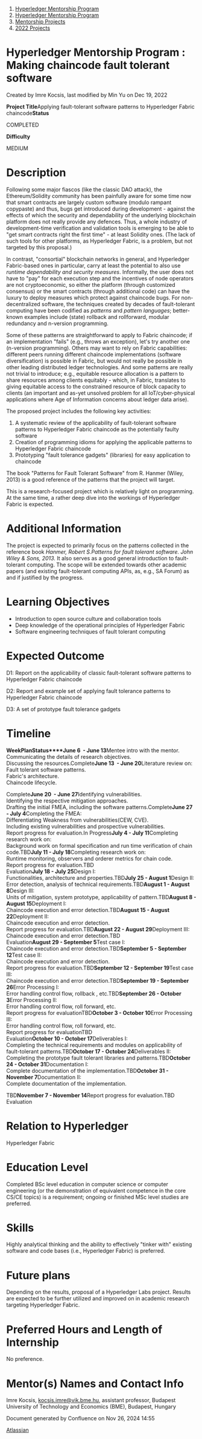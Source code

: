 1. [Hyperledger Mentorship Program](index.html)
2. [Hyperledger Mentorship Program](Hyperledger-Mentorship-Program_21954571.html)
3. [Mentorship Projects](Mentorship-Projects_21954604.html)
4. [2022 Projects](2022-Projects_21954800.html)

# Hyperledger Mentorship Program : Making chaincode fault tolerant software

Created by Imre Kocsis, last modified by Min Yu on Dec 19, 2022

**Project Title**Applying fault-tolerant software patterns to Hyperledger Fabric chaincode**Status**

COMPLETED

**Difficulty**

MEDIUM  

# Description

Following some major fiascos (like the classic DAO attack), the Ethereum/Solidity community has been painfully aware for some time now that smart contracts are largely custom software (modulo rampant copypaste) and thus, bugs get introduced during development - against the effects of which the security and dependability of the underlying blockchain platform does not really provide any defences. Thus, a whole industry of development-time verification and validation tools is emerging to be able to "get smart contracts right the first time" - at least Solidity ones. (The lack of such tools for other platforms, as Hyperledger Fabric, is a problem, but not targeted by this proposal.)

In contrast, "consortial" blockchain networks in general, and Hyperledger Fabric-based ones in particular, carry at least the potential to also use *runtime dependability and security measures*. Informally, the user does not have to "pay" for each execution step and the incentives of node operators are not cryptoeconomic, so either the platform (through customized consensus) or the smart contracts (through additional code) can have the luxury to deploy measures which protect against chaincode bugs. For non-decentralized software, the techniques created by decades of fault-tolerant computing have been codified as *patterns* and *pattern languages*; better-known examples include (state) rollback and rollforward, modular redundancy and n-version programming.

Some of these patterns are straightforward to apply to Fabric chaincode; if an implementation "fails" (e.g., throws an exception), let's try another one (n-version programming). Others may want to rely on Fabric capabilities: different peers running different chaincode implementations (software diversification) is possible in Fabric, but would not really be possible in other leading distributed ledger technologies. And some patterns are really not trivial to introduce; e.g., equitable resource allocation is a pattern to share resources among clients equitably - which, in Fabric, translates to giving equitable access to the constrained resource of block capacity to clients (an important and as-yet unsolved problem for all IoT/cyber-physical applications where Age of Information concerns about ledger data arise).

The proposed project includes the following key activities:

1. A systematic review of the applicability of fault-tolerant software patterns to Hyperledger Fabric chaincode as the potentially faulty software
2. Creation of programming idioms for applying the applicable patterns to Hyperledger Fabric chaincode
3. Prototyping "fault tolerance gadgets" (libraries) for easy application to chaincode

The book "Patterns for Fault Tolerant Software" from R. Hanmer (Wiley, 2013) is a good reference of the patterns that the project will target.

This is a research-focused project which is relatively light on programming. At the same time, a rather deep dive into the workings of Hyperledger Fabric is expected.

# Additional Information

The project is expected to primarily focus on the patterns collected in the reference book *Hanmer, Robert S.Patterns for fault tolerant software. John Wiley &amp; Sons, 2013.* It also serves as a good general introduction to fault-tolerant computing. The scope will be extended towards other academic papers (and existing fault-tolerant computing APIs, as, e.g., SA Forum) as and if justified by the progress.

# Learning Objectives

- Introduction to open source culture and collaboration tools
- Deep knowledge of the operational principles of Hyperledger Fabric
- Software engineering techniques of fault tolerant computing

# Expected Outcome

D1: Report on the applicability of classic fault-tolerant software patterns to Hyperledger Fabric chaincode

D2: Report and example set of applying fault tolerance patterns to Hyperledger Fabric chaincode

D3: A set of prototype fault tolerance gadgets

# Timeline

**Week****Plan****Status****June 6  - June 13**Mentee intro with the mentor.  
Communicating the details of research objectives.  
Discussing the resources.Complete**June 13  - June 20**Literature review on:  
Fault tolerant software patterns.  
Fabric's architecture.  
Chaincode lifecycle.

Complete**June 20  - June 27**Identifying vulnerabilities.  
Identifying the respective mitigation approaches.  
Drafting the initial FMEA, including the software patterns.Complete**June 27  - July 4**Completing the FMEA:  
Differentiating Weakness from vulnerabilities(CEW, CVE).  
Including existing vulnerabilities and prospective vulnerabilities.  
Report progress for evaluation.In Progress**July 4 - July 11**Completing research work on:  
Background work on formal specification and run time verification of chain code.TBD**July 11 - July 18**Completing research work on:  
Runtime monitoring, observers and orderer metrics for chain code.  
Report progress for evaluation.TBD  
Evaluation**July 18 - July 25**Design I:  
Functionalities, architecture and properties.TBD**July 25 - August 1**Design II:  
Error detection, analysis of technical requirements.TBD**August 1 - August 8**Design III:  
Units of mitigation, system prototype, applicability of pattern.TBD**August 8 - August 15**Deployment I:  
Chaincode execution and error detection.TBD**August 15 - August 22**Deployment II:  
Chaincode execution and error detection.  
Report progress for evaluation.TBD**August 22 - August 29**Deployment III:  
Chaincode execution and error detection.TBD  
Evaluation**August 29 - September 5**Test case I:  
Chaincode execution and error detection.TBD**September 5 - September 12**Test case II:  
Chaincode execution and error detection.  
Report progress for evaluation.TBD**September 12 - September 19**Test case III:  
Chaincode execution and error detection.TBD**September 19 - September 26**Error Processing I:  
Error handling control flow, rollback , etc.TBD**September 26 - October 3**Error Processing II:  
Error handling control flow, roll forward, etc.  
Report progress for evaluationTBD**October 3 - October 10**Error Processing III:  
Error handling control flow, roll forward, etc.  
Report progress for evaluationTBD  
Evaluation**October 10 - October 17**Deliverables I:  
Completing the technical requirements and modules on applicability of fault-tolerant patterns.TBD**October 17 - October 24**Deliverables II:  
Completing the prototype fault tolerant libraries and patterns.TBD**October 24 - October 31**Documentation I:  
Complete documentation of the implementation.TBD**October 31 - November 7**Documentation II:  
Complete documentation of the implementation.

TBD**November 7 - November 14**Report progress for evaluation.TBD  
Evaluation

# Relation to Hyperledger

Hyperledger Fabric

# Education Level

Completed BSc level education in computer science or computer engineering (or the demonstration of equivalent competence in the core CS/CE topics) is a requirement; ongoing or finished MSc level studies are preferred.

# Skills

Highly analytical thinking and the ability to effectively "tinker with" existing software and code bases (i.e., Hyperledger Fabric) is preferred.

# Future plans

Depending on the results, proposal of a Hyperledger Labs project. Results are expected to be further utilized and improved on in academic research targeting Hyperledger Fabric.

# Preferred Hours and Length of Internship

No preference.

# Mentor(s) Names and Contact Info

Imre Kocsis, [kocsis.imre@vik.bme.hu](mailto:kocsis.imre@vik.bme.hu), assistant professor, Budapest University of Technology and Economics (BME), Budapest, Hungary

Document generated by Confluence on Nov 26, 2024 14:55

[Atlassian](http://www.atlassian.com/)
